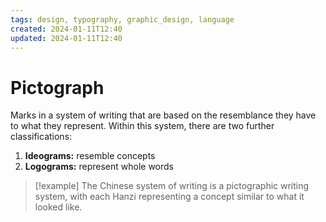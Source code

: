 ```yaml
---
tags: design, typography, graphic_design, language
created: 2024-01-11T12:40
updated: 2024-01-11T12:40
---
```


# Pictograph

Marks in a system of writing that are based on the resemblance they have to what they represent. Within this system, there are two further classifications:

1. **Ideograms:** resemble concepts
2. **Logograms:** represent whole words

>[!example] 
> The Chinese system of writing is a pictographic writing system, with each Hanzi representing a concept similar to what it looked like.